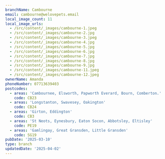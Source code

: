 ```yaml
---
branchName: Cambourne
email: cambourne@welovepets.email
local_image_count: 11
local_image_urls:
  - /src/content/_images/cambourne-1.jpeg
  - /src/content/_images/cambourne-2.jpg
  - /src/content/_images/cambourne-3.jpeg
  - /src/content/_images/cambourne-4.jpg
  - /src/content/_images/cambourne-5.jpg
  - /src/content/_images/cambourne-6.jpg
  - /src/content/_images/cambourne-7.jpg
  - /src/content/_images/cambourne-8.jpg
  - /src/content/_images/cambourne-9.jpg
  - /src/content/_images/cambourne-11.jpeg
  - /src/content/_images/cambourne-12.jpeg
ownerName: Amanda
phoneNumber: 07713639403
postcodes:
  - areas: 'Cambournee, Elsworth, Papworth Everard, Bourn, Comberton.'
    code: CB23
  - areas: 'Longstanton, Swavesey, Oakington'
    code: CB24
  - areas: 'Girton, Eddington'
    code: CB3
  - areas: 'St Neots, Eynesbury, Eaton Socon, Abbotsley, Eltisley'
    code: PE19
  - areas: 'Gamlingay, Great Gransden, Little Gransden'
    code: SG19
pubDate: '2025-03-10'
type: branch
updatedDate: '2025-04-02'
---
```




